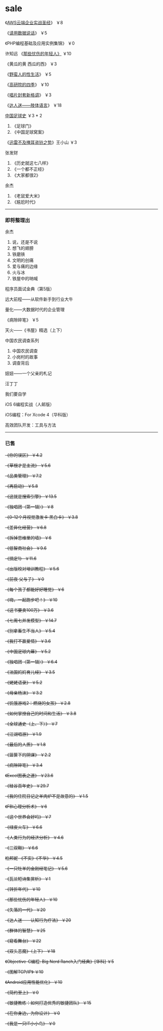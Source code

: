 # sale
《[AWS云端企业实战圣经](https://www.douban.com/photos/photo/2204945586/)》 ￥8

《[请用数据说话](https://www.douban.com/photos/photo/2499163303/)》 ￥5

《PHP编程基础及应用实例集锦》 ￥0

许知远 《[那些忧伤的年轻人》](https://www.douban.com/photos/photo/2323134493/) ￥10

《黄瓜的黄 西瓜的西》 ￥3

《[野蛮人的性生活](https://www.douban.com/photos/photo/1145877334/)》 ￥5

《[高研院的四季](https://www.douban.com/photos/photo/2204228281/)》 ￥10

《[唱片封套新格调](https://www.douban.com/photos/photo/1208216312/)》 ￥3

《[达人迷——肢体语言](https://www.douban.com/photos/photo/2189483715/)》 ￥18

[中国足球史](https://www.douban.com/photos/photo/1051570446/) ￥3 * 2

  1. 《足球门》
  1. 《中国足球窝案》

《[迅雷不及掩耳盗铃之势](https://www.douban.com/photos/photo/1145873083/)》王小山 ￥3

张发财

  1. 《历史就这七八样》
  1. 《一个都不正经》
  1. 《大家都很2》

余杰

  1. 《老鼠爱大米》
  1. 《尴尬时代》

--------

### 即将整理出
  
余杰

  1. 说，还是不说
  1. 想飞的翅膀
  1. 铁磨铁
  1. 文明的创痛
  1. 爱与痛的边缘
  1. 火与冰
  1. 铁屋中的呐喊
  

程序员面试金典（第5版）

远大前程——从软件新手到行业大牛

量化——大数据时代的企业管理

《病隙碎笔》 ￥5

天火——《书屋》精选（上下）

中国农民调查系列

  1. 中国农民调查
  1. 小岗村的故事
  1. 调查背后

妞妞——一个父亲的札记

汪丁丁

我们要自学

iOS 6编程实战（人邮版）

iOS编程：For Xcode 4（华科版）

高效团队开发：工具与方法

--------

### 已售

~~《你的误区》 ￥4.2~~

~~《草根才是主流》 ￥5.6~~

~~《品类管理》 ￥7.2~~

~~《再启动》 ￥5.8~~

~~《这就是搜索引擎》 ￥13.5~~

~~《独唱团（第一辑）》 ￥8~~

~~《0-12个月视觉激发卡·黑白卡》 ￥3.8~~

~~《差异化经营》 ￥6.8~~

~~《拆掉思维里的墙》 ￥6~~

~~《低智商社会》 ￥9.6~~

~~《搞定1》 ￥11.6~~

~~《出版校对培训教程》 ￥5.6~~

~~《前夜 父与子》 ￥0~~

~~《每个孩子都能好好睡觉》 ￥6~~

~~《嗨，一起跑步吧！》 ￥10~~

~~《这书要卖100万》 ￥3.6~~

~~《七周七并发模型》 ￥14.7~~

~~《别拿畜生不当人》 ￥5.4~~

~~《我打不赢爱情》 ￥3.6~~

~~《中国足球内幕》 ￥5.2~~

~~《独唱团（第一辑）》 ￥6.4~~

~~《法国妈妈育儿经》 ￥3.5~~

~~《姥姥语录》 ￥5.2~~

~~《母亲杨沫》 ￥3.2~~

~~《饥饿游戏2：燃烧的女孩》 ￥2.8~~

~~《如何掌控自己的时间和生活》 ￥3.8~~

~~《全球通史（上、下）》 ￥7~~

~~《江湖唱游》 ￥1.9~~

~~《最后的人质》 ￥1.8~~

~~《篮筐下的阴谋》 ￥2.2~~

~~《病隙碎笔》 ￥3.4~~

~~《Excel图表之道》 ￥23.6~~

~~《硅谷百年史》 ￥29.7~~

~~《我的住院日记之羊肉炉不是故意的》 ￥1.5~~

~~《FBI心理分析术》 ￥6~~

~~《这个世界会好吗》 ￥7~~

~~《绿皮火车》 ￥6.6~~

~~《人类行为的经济分析》 ￥4.6~~

~~《三双鞋》 ￥6.6~~

~~柏邦妮 《不实》《不华》 ￥4.5~~

~~《一只牡羊的金刚经笔记》 ￥5.6~~

~~《瓦兰短诗集赏析》 ￥1~~

~~《转折年代》 ￥10~~

~~《那些忧伤的年轻人》 ￥10~~

~~《失落的一代》 ￥20~~

~~《达人迷——认知行为疗法》 ￥20~~

~~《群体的智慧》 ￥25~~

~~《窥看舞台》 ￥22~~

~~《双头恶魔》（上下） ￥18~~

~~《Objective-C编程: Big Nerd Ranch入门经典》[华科] ￥5~~

~~《图解TCP/IP》 ￥10~~

~~《Android应用性能优化》 ￥10~~

~~《简约至上》 ￥0~~

~~《敏捷教练：如何打造优秀的敏捷团队》 ￥15~~

~~《在你身边，为你设计》 ￥0~~

~~《我是一只IT小小鸟》 ￥0~~


